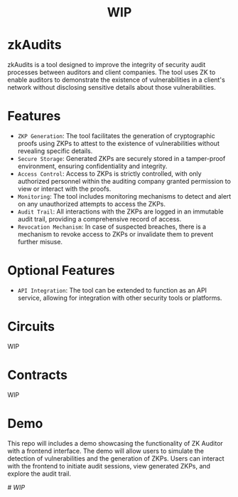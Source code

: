 <h1 align="center"> WIP </h1>

# zkAudits
zkAudits is a tool designed to improve the integrity of security audit processes between auditors and client companies. The tool uses ZK to enable auditors to demonstrate the existence of vulnerabilities in a client's network without disclosing sensitive details about those vulnerabilities.
# Features
- `ZKP Generation`: The tool facilitates the generation of cryptographic proofs using ZKPs to attest to the existence of vulnerabilities without revealing specific details.
- `Secure Storage`: Generated ZKPs are securely stored in a tamper-proof environment, ensuring confidentiality and integrity.
- `Access Control`: Access to ZKPs is strictly controlled, with only authorized personnel within the auditing company granted permission to view or interact with the proofs.
- `Monitoring`: The tool includes monitoring mechanisms to detect and alert on any unauthorized attempts to access the ZKPs.
- `Audit Trail`: All interactions with the ZKPs are logged in an immutable audit trail, providing a comprehensive record of access.
- `Revocation Mechanism`: In case of suspected breaches, there is a mechanism to revoke access to ZKPs or invalidate them to prevent further misuse.
# Optional Features
- `API Integration`: The tool can be extended to function as an API service, allowing for integration with other security tools or platforms.
# Circuits
WIP
# Contracts
WIP
# Demo
This repo will includes a demo showcasing the functionality of ZK Auditor with a frontend interface. The demo will allow users to simulate the detection of vulnerabilities and the generation of ZKPs. Users can interact with the frontend to initiate audit sessions, view generated ZKPs, and explore the audit trail.


<em> # WIP </em>


